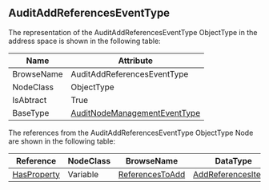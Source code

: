 <!-- objecttype -->
## AuditAddReferencesEventType
  
The representation of the AuditAddReferencesEventType ObjectType in the address space is shown in the following table:  

|Name|Attribute|
|---|---|
|BrowseName|AuditAddReferencesEventType|
|NodeClass|ObjectType|
|IsAbtract|True|
|BaseType|[AuditNodeManagementEventType](../../../Part5/ObjectTypes/AuditNodeManagementEventType/readme.md)|

The references from the AuditAddReferencesEventType ObjectType Node are shown in the following table:  

|Reference|NodeClass|BrowseName|DataType|TypeDefinition|ModellingRule|
|---|---|---|---|---|---|
|[HasProperty](../../../Part3/ReferenceTypes/HasProperty/readme.md)|Variable|[ReferencesToAdd](#ReferencesToAdd)|[AddReferencesItem](../../../Part4/DataTypes/AddReferencesItem/readme.md)[]|[PropertyType](../../Part5/VariableTypes/PropertyType/readme.md)|[Mandatory](../../Objects/Mandatory/readme.md)|



